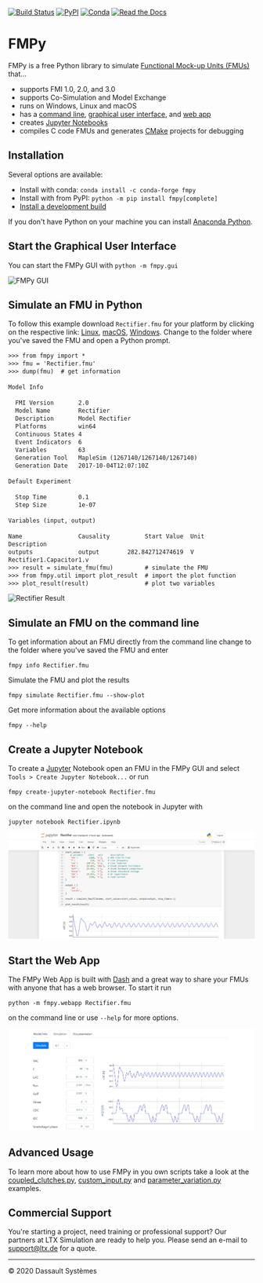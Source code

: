 [![Build Status](https://dev.azure.com/CATIA-Systems/FMPy/_apis/build/status/CATIA-Systems.FMPy?branchName=develop)](https://dev.azure.com/CATIA-Systems/FMPy/_build/latest?definitionId=1&branchName=develop)
[![PyPI](https://img.shields.io/pypi/dm/FMPy.svg?label=PyPI%20downloads)](https://pypi.org/project/FMPy/)
[![Conda](https://img.shields.io/conda/dn/conda-forge/FMPy.svg?label=Conda%20downloads)](https://anaconda.org/conda-forge/fmpy)
[![Read the Docs](https://readthedocs.org/projects/fmpy/badge/?version=latest)](https://fmpy.readthedocs.io/)

# FMPy

FMPy is a free Python library to simulate [Functional Mock-up Units (FMUs)](http://fmi-standard.org/) that...

- supports FMI 1.0, 2.0, and 3.0
- supports Co-Simulation and Model Exchange
- runs on Windows, Linux and macOS
- has a [command line](#simulate-an-fmu-on-the-command-line), [graphical user interface](#start-the-graphical-user-interface), and [web app](#start-the-web-app)
- creates [Jupyter Notebooks](#create-a-jupyter-notebook)
- compiles C code FMUs and generates [CMake](https://cmake.org/) projects for debugging

## Installation

Several options are available:

- Install with conda: `conda install -c conda-forge fmpy`
- Install with from PyPI: `python -m pip install fmpy[complete]`
- [Install a development build](docs/faq.md)

If you don't have Python on your machine you can install [Anaconda Python](https://www.anaconda.com/download/).

## Start the Graphical User Interface

You can start the FMPy GUI with `python -m fmpy.gui`

![FMPy GUI](docs/Rectifier_GUI.png)

## Simulate an FMU in Python

To follow this example download `Rectifier.fmu` for your platform by clicking on the respective link:
[Linux](https://github.com/modelica/fmi-cross-check/raw/master/fmus/2.0/cs/linux64/MapleSim/2018/Rectifier/Rectifier.fmu),
[macOS](https://github.com/modelica/fmi-cross-check/raw/master/fmus/2.0/cs/darwin64/MapleSim/2018/Rectifier/Rectifier.fmu),
[Windows](https://github.com/modelica/fmi-cross-check/raw/master/fmus/2.0/cs/win64/MapleSim/2018/Rectifier/Rectifier.fmu).
Change to the folder where you've saved the FMU and open a Python prompt.

```
>>> from fmpy import *
>>> fmu = 'Rectifier.fmu'
>>> dump(fmu)  # get information

Model Info

  FMI Version       2.0
  Model Name        Rectifier
  Description       Model Rectifier
  Platforms         win64
  Continuous States 4
  Event Indicators  6
  Variables         63
  Generation Tool   MapleSim (1267140/1267140/1267140)
  Generation Date   2017-10-04T12:07:10Z

Default Experiment

  Stop Time         0.1
  Step Size         1e-07

Variables (input, output)

Name                Causality          Start Value  Unit     Description
outputs             output        282.842712474619  V        Rectifier1.Capacitor1.v
>>> result = simulate_fmu(fmu)         # simulate the FMU
>>> from fmpy.util import plot_result  # import the plot function
>>> plot_result(result)                # plot two variables
```

![Rectifier Result](docs/Rectifier_result.png)

## Simulate an FMU on the command line

To get information about an FMU directly from the command line change to the folder where you've saved the
FMU and enter

```
fmpy info Rectifier.fmu
```

Simulate the FMU and plot the results

```
fmpy simulate Rectifier.fmu --show-plot
```

Get more information about the available options

```
fmpy --help
```

## Create a Jupyter Notebook

To create a [Jupyter](https://jupyter.org/) Notebook open an FMU in the FMPy GUI and select `Tools > Create Jupyter Notebook...` or run

```
fmpy create-jupyter-notebook Rectifier.fmu
```

on the command line and open the notebook in Jupyter with

```
jupyter notebook Rectifier.ipynb
```

![Web App](docs/Rectifier_Notebook.png)

## Start the Web App

The FMPy Web App is built with [Dash](https://plotly.com/dash/) and a great way to share your FMUs with anyone that has a web browser.
To start it run

```
python -m fmpy.webapp Rectifier.fmu
```

on the command line or use `--help` for more options.

![Web App](docs/Rectifier_WebApp.png)

## Advanced Usage

To learn more about how to use FMPy in you own scripts take a look at the
[coupled_clutches.py](fmpy/examples/coupled_clutches.py),
[custom_input.py](fmpy/examples/custom_input.py) and
[parameter_variation.py](fmpy/examples/parameter_variation.py) examples.

## Commercial Support

You're starting a project, need training or professional support?
Our partners at LTX Simulation are ready to help you.
Please send an e-mail to support@ltx.de for a quote.

------------------------------------

&copy; 2020 Dassault Syst&egrave;mes
